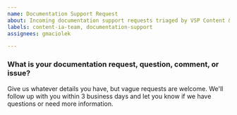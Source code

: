 ```yaml
---
name: Documentation Support Request
about: Incoming documentation support requests triaged by VSP Content & IA team. 
labels: content-ia-team, documentation-support
assignees: gmaciolek

---
```

### What is your documentation request, question, comment, or issue?
Give us whatever details you have, but vague requests are welcome. We'll follow up with you within 3 business days and let you know if we have questions or need more information. 



